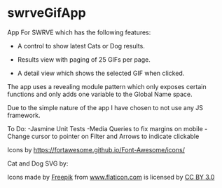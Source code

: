 # swrveGifApp

App For SWRVE which has the following features:

 - A control to show latest Cats or Dog results.

 - Results view with paging of 25 GIFs per page.

 - A detail view which shows the selected GIF when clicked.

The app uses a revealing module pattern which only exposes certain functions and only adds one variable to the Global Name space. 

Due to the simple nature of the app I have chosen to not use any JS framework. 


To Do: 
-Jasmine Unit Tests
-Media Queries to fix margins on mobile
-Change cursor to pointer on Filter and Arrows to indicate clickable

Icons by https://fortawesome.github.io/Font-Awesome/icons/

Cat and Dog SVG by:
<div>Icons made by <a href="http://www.freepik.com" title="Freepik">Freepik</a> from <a href="http://www.flaticon.com" title="Flaticon">www.flaticon.com</a>             is licensed by <a href="http://creativecommons.org/licenses/by/3.0/" title="Creative Commons BY 3.0">CC BY 3.0</a></div>
